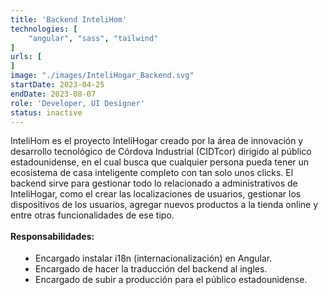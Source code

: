 ```yaml
---
title: 'Backend InteliHom'
technologies: [
    "angular", "sass", "tailwind"
]
urls: [
]
image: "./images/InteliHogar_Backend.svg"
startDate: 2023-04-25
endDate: 2023-08-07
role: 'Developer, UI Designer'
status: inactive
---
```

InteliHom es el proyecto InteliHogar creado por la área de innovación y desarrollo tecnológico de Córdova Industrial (CIDTcor) dirigido al público estadounidense, en el cual busca que cualquier persona pueda tener un ecosistema de casa inteligente completo con tan solo unos clicks. El backend sirve para gestionar todo lo relacionado a administrativos de InteliHogar, como el crear las localizaciones de usuarios, gestionar los dispositivos de los usuarios, agregar nuevos productos a la tienda online y entre otras funcionalidades de ese tipo.
\
\
**Responsabilidades:**

- Encargado instalar i18n (internacionalización) en Angular.
- Encargado de hacer la traducción del backend al ingles.
- Encargado de subir a producción para el público estadounidense.

<style>
    ul {
		list-style: disc !important;
		margin: 18px 0px !important;
		padding: 0px 0px 0px 40px !important;
	}
</style>
